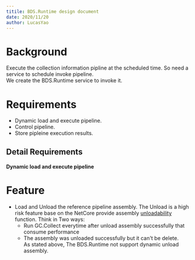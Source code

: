 ```yaml
---
titile: BDS.Runtime design document
date: 2020/11/20
author: LucasYao
---
```

# Background
Execute the collection information pipline at the scheduled time. So need a service to schedule invoke pipeline.  
We create the BDS.Runtime service to invoke it.

# Requirements
+ Dynamic load and execute pipeline.
+ Control pipeline.
+ Store pipleine execution results.
## Detail Requirements
#### Dynamic load and execute pipeline

# Feature
+ Load and Unload the reference pipeline assembly.
The Unload is a high risk feature base on the NetCore provide assembly [unloadability](https://docs.microsoft.com/en-us/dotnet/standard/assembly/unloadability) function. 
Think in Two ways:
  - Run GC.Collect everytime after unload assembly successfully that consume performance
  - The assembly was unloaded successfully but it can't be delete.  
As stated above, The BDS.Runtime not support dynamic unload assembly.
